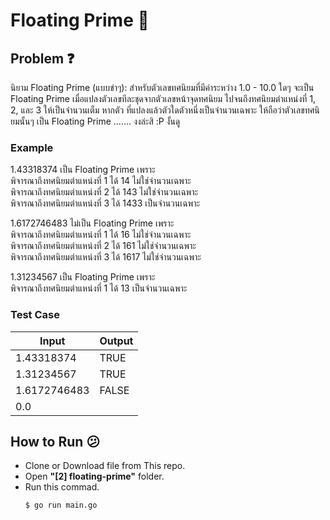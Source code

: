 # Floating Prime :stars:

## Problem :question:
นิยาม Floating Prime (แบบขําๆ): สําหรับตัวเลขทศนิยมที่มีค่าระหว่าง 1.0 - 10.0 ใดๆ จะเป็น Floating Prime
เมื่อแปลงตัวเลขทีละชุดจากตัวเลขหน้าจุดทศนิยม ไปจนถึงทศนิยมตําแหน่งที่ 1, 2, และ 3 ให้เป็นจํานวนเต็ม หากตัว
ที่แปลงแล้วตัวใดตัวหนึ่งเป็นจํานวนเฉพาะ ให้ถือว่าตัวเลขทศนิยมนั้นๆ เป็น Floating Prime ....... งงล่ะสิ :P งั้นดู

### Example

1.43318374 เป็น Floating Prime เพราะ <br>
พิจารณาถึงทศนิยมตําแหน่งที่ 1 ได้ 14 ไม่ใช่จํานวนเฉพาะ<br>
พิจารณาถึงทศนิยมตําแหน่งที่ 2 ได้ 143 ไม่ใช่จํานวนเฉพาะ<br>
พิจารณาถึงทศนิยมตําแหน่งที่ 3 ได้ 1433 เป็นจํานวนเฉพาะ<br>

1.6172746483 ไม่เป็น Floating Prime เพราะ<br>
พิจารณาถึงทศนิยมตําแหน่งที่ 1 ได้ 16 ไม่ใช่จํานวนเฉพาะ<br>
พิจารณาถึงทศนิยมตําแหน่งที่ 2 ได้ 161 ไม่ใช่จํานวนเฉพาะ<br>
พิจารณาถึงทศนิยมตําแหน่งที่ 3 ได้ 1617 ไม่ใช่จํานวนเฉพาะ<br>

1.31234567 เป็น Floating Prime เพราะ<br>
พิจารณาถึงทศนิยมตําแหน่งที่ 1 ได้ 13 เป็นจํานวนเฉพาะ<br>

### Test Case
| Input        | Output |
|--------------|--------|
| 1.43318374   | TRUE   |
| 1.31234567   | TRUE   |
| 1.6172746483 | FALSE  |
| 0.0          |        |

## How to Run :confused:
- Clone or Download file from This repo.
- Open **"[2] floating-prime"** folder.
- Run this commad.
    ```
    $ go run main.go
    ```
